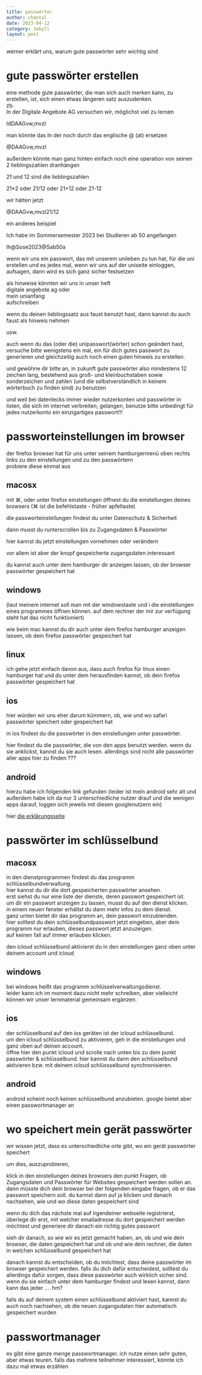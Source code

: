 ```yaml
---
title: passwörter
author: chantal
date: 2023-04-12
category: Jekyll
layout: post
---
```

werner erklärt uns, warum gute passwörter sehr wichtig sind

# gute passwörter erstellen

eine methode gute passwörter, die man sich auch merken kann, zu erstellen, ist, sich einen etwas längeren satz auszudenken.  
zb.  
In der Digitale Angebote AG versuchen wir, möglichst viel zu lernen

IdDAAGvw,mvzl

man könnte das In der noch durch das englische @ (at) ersetzen

@DAAGvw,mvzl

außerdem könnte man ganz hinten einfach noch eine operation von seinen 2 lieblingszahlen dranhängen

21 und 12 sind die lieblingszahlen

21*2  oder 21/12   oder 21+12 oder 21-12

wir hätten jetzt 

@DAAGvw,mvzl21/12

ein anderes beispiel

Ich habe im Sommersemester 2023 bei Studieren ab 50 angefangen

Ih@Sose2023@Sab50a

wenn wir uns ein passwort, das mit unserem unileben zu tun hat, für die uni erstellen und es jedes mal, wenn wir uns auf der uniseite einloggen, aufsagen, dann wird es sich ganz sicher festsetzen

als hinweise könnten wir uns in unser heft  
digitale angebote ag oder  
mein unianfang  
aufschreiben

wenn du deinen lieblingssatz aus faust benutzt hast, dann kannst du auch 
faust als hinweis nehmen

usw.

auch wenn du das (oder die) unipasswort(wörter) schon geändert hast, versuche bitte wenigstens ein mal, ein für dich gutes passwort zu generieren und gleichzeitig auch noch einen guten hinweis zu erstellen.

und gewöhne dir bitte an, in zukunft gute passwörter also mindestens 12 zeichen lang, bestehend aus groß- und kleinbuchstaben sowie sonderzeichen und zahlen (und die selbstverständlich in keinem wörterbuch zu finden sind) zu benutzen

und weil bei datenlecks immer wieder nutzerkonten und passwörter in listen, die sich im internet verbreiten, gelangen, benutze bitte unbedingt für jedes nutzerkonto ein einzigartiges passwort!!!

# passworteinstellungen im browser

der firefox browser hat für uns unter seinem hamburgermenü oben rechts  
links zu den einstellungen und zu den passwörtern  
probiere diese einmal aus  

## macosx

mit ⌘, oder unter firefox einstellungen öffnest du die einstellungen deines browsers  (⌘ ist die befehlstaste - früher apfeltaste)

die passworteinstellungen findest du unter Datenschutz & Sicherheit

dann musst du runterscrollen bis zu Zugangsdaten & Passwörter

hier kannst du jetzt einstellungen vornehmen oder verändern

vor allem ist aber der knopf gespeicherte zugangsdaten interessant

du kannst auch unter dem hamburger dir anzeigen lassen, ob der browser passwörter gespeichert hat

## windows

(laut meinem internet soll man mit der windowstaste und i die einstellungen eines programmes öffnen können. auf dem rechner der mir zur verfügung steht hat das nicht funktioniert)

wie beim mac kannst du dir auch unter dem firefox hamburger anzeigen lassen, ob dein firefox passwörter gespeichert hat

## linux

ich gehe jetzt einfach davon aus, dass auch firefox für linux einen hamburger hat und du unter dem herausfinden kannst, ob dein firefox passwörter gespeichert hat

## ios

hier würden wir uns eher darum kümmern, ob, wie und wo safari passwörter speichert oder gespeichert hat

in ios findest du die passwörter in den einstellungen unter passwörter.

hier findest du die passwörter, die von den apps benutzt werden. wenn du sie anklickst, kannst du sie auch lesen. allerdings sind nicht alle passwörter aller apps hier zu finden ???

## android

hierzu habe ich folgenden link gefunden (leider ist mein android sehr alt und außerdem habe ich da nur 3 unterschiedliche nutzer drauf und die wenigen apps darauf, loggen sich jeweils mit diesen googlenutzern ein)

hier [die erklärungsseite][1]


# passwörter im schlüsselbund

## macosx

in den dienstprogrammen findest du das programm schlüsselbundverwaltung.  
hier kannst du dir die dort gespeicherten passwörter ansehen.  
erst siehst du nur eine liste der dienste, deren passwort gespeichert ist.  
um dir ein passwort anzeigen zu lassen, musst du auf den dienst klicken.  
in einem neuen fenster erhältst du dann mehr infos zu dem dienst.  
ganz unten bietet dir das programm an, dein passwort einzublenden.  
hier solltest du dein schlüsselbundpasswort jetzt eingeben, aber dem programm nur erlauben, dieses passwort jetzt anzuzeigen.  
auf keinen fall auf immer erlauben klicken.  

den icloud schlüsselbund aktivierst du in den einstellungen ganz oben unter deinem account und icloud

## windows

bei windows heißt das programm schlüsselverwaltungsdienst.  
leider kann ich im moment dazu nicht mehr schreiben, aber vielleicht können wir unser lernmaterial gemeinsam ergänzen.

## ios

der schlüsselbund auf den ios geräten ist der icloud schlüsselbund.  
um den icloud schlüsselbund zu aktivieren, geh in die einstellungen und ganz oben auf deinen account.  
öffne hier den punkt icloud und scrolle nach unten bis zu dem punkt passwörter & schlüsselbund. hier kannst du dann den schlüsselbund aktivieren bzw. mit deinem icloud schlüssselbund synchronisieren.

## android

android scheint noch keinen schlüsselbund anzubieten. google bietet aber einen passwortmanager an

# wo speichert mein gerät passwörter

wir wissen jetzt, dass es unterschiedliche orte gibt, wo ein gerät passwörter speichert

um dies, auszuprobieren, 

klick in den einstellungen deines browsers den punkt Fragen, ob Zugangsdaten und Passwörter für Websites gespeichert werden sollen an. dann müsste dich dein browser bei der folgenden eingabe fragen, ob er das passwort speichern soll. du kannst dann auf ja klicken und danach nachsehen, wie und wo diese daten gespeichert sind

wenn du dich das nächste mal auf irgendeiner webseite registrierst, überlege dir erst, mit welcher emailadresse du dort gespeichert werden möchtest und generiere dir danach ein richtig gutes passwort  

sieh dir danach, so wie wir es jetzt gemacht haben, an, ob und wie dein browser, die daten gespeichert hat und ob und wie dein rechner, die daten in welchen schlüsselbund gespeichert hat


danach kannst du entscheiden, ob du möchtest, dass deine passwörter im browser gespeichert werden. falls du dich dafür entscheidest, solltest du allerdings dafür sorgen, dass diese passwörter auch wirklich sicher sind. wenn du sie einfach unter dem hamburger findest und lesen kannst, dann kann das jeder .... hm?

falls du auf deinem system einen schlüsselbund aktiviert hast, kannst du auch noch nachsehen, ob die neuen zugangsdaten hier automatisch gespeichert wurden

# passwortmanager

es gibt eine ganze menge passwortmanager. ich nutze einen sehr guten, aber etwas teuren. falls das mehrere teilnehmer interessiert, könnte ich dazu mal etwas erzählen



[1]: https://www.giga.de/artikel/android-gespeicherte-passwoerter-anzeigen-lassen/